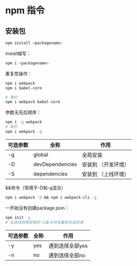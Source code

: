 # npm 指令

## 安装包

```bash
npm install <packagename>
```

install缩写：

```bash
npm i <packagename>
```

重复性操作：

```bash
npm i webpack
npm i babel-core

# 等价
npm i webpack babel-core
```

参数无先后顺序：

```bash
npm i -g webpack
# 等价
npm i webpack -g
```

| 可选参数 | 全称            | 作用                 |
| -------- | --------------- | -------------------- |
| -g       | global          | 全局安装             |
| -D       | devDependencies | 安装到  （开发环境） |
| -S       | dependencies    | 安装到  （上线环境） |

&&命令（常用于-D和-g混合）

```bash
npm i webpack -D && npm i webpack-cli -g
```

一开始没有创建package.json：

```bash
npm init -y
# 会自动检索安装的-S或—D并且重新生成目录
```

| 可选参数 | 全称 | 作用            |
| -------- | ---- | --------------- |
| -y       | yes  | 遇到选择全部yes |
| -n       | no   | 遇到选择全部no  |
